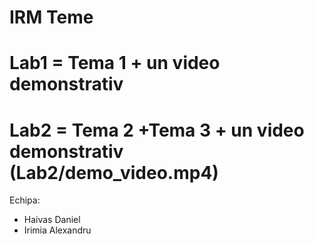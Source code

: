 # IRM Teme
# Lab1 = Tema 1 + un video demonstrativ 
# Lab2 = Tema 2 +Tema 3 + un video demonstrativ (Lab2/demo_video.mp4)

Echipa:
* Haivas Daniel
* Irimia Alexandru
